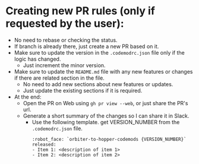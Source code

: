 # Creating new PR rules (only if requested by the user):

- No need to rebase or checking the status.
- If branch is already there, just create a new PR based on it.
- Make sure to update the version in the `.codemodrc.json` file only if the logic has changed.
  - Just increment the minor version.
- Make sure to update the `README.md` file with any new features or changes if there are related section in the file.
  - No need to add new sections about new features or updates.
  - Just update the existing sections if it is required.
- At the end:
  - Open the PR on Web using `gh pr view --web`, or just share the PR's url.
  - Generate a short summary of the changes so I can share it in Slack.
    - Use the following template. get VERSION_NUMBER from the `.codemodrc.json` file.
      ```
      :robot_face: `orbiter-to-hopper-codemods {VERSION_NUMBER}` released:
      - Item 1: <description of item 1>
      - Item 2: <description of item 2>
      ```
